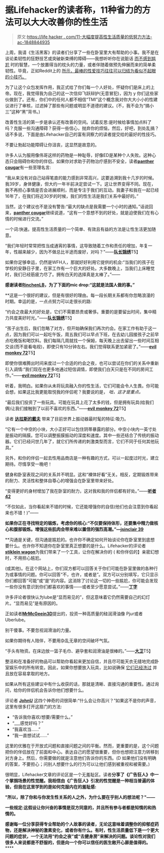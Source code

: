 # 据Lifehacker的读者称，11种省力的方法可以大大改善你的性生活

> 原文:[https://life hacker . com/11-大幅度提高性生活质量的低努力方法-ac-1848844935](https://lifehacker.com/11-low-effort-ways-to-majorly-improve-your-sex-life-ac-1848844935)

上周，我请《生活黑客》的读者们分享了一些在卧室里大有帮助的小事。我不是在谈论柔韧性的狂野技艺或突破新束缚的障碍——我想听听你在说脏话 [而不感到尴尬](https://lifehacker.com/how-to-talk-dirty-in-bed-without-feeling-awkward-1848695864) 时的智慧，一个放置得当的枕头的力量，或者伴随着做预先伸展而来的简单柔韧性。毕竟，正如Reddit上的 [所示，最棒的性爱技巧往往可以归结为看似不起眼的小技巧。](https://www.reddit.com/r/AskReddit/comments/tpm7w5/whats_a_minor_thing_that_highly_improved_your_sex/) 

为了让这个众包发挥作用，我正式给了你们每一个人好处，怀疑你们是床上的上帝。现在，我觉得我为自己的这一次信仰飞跃辩护(无意冒犯)，因为 y 你们这些家伙做到了。还有，你们中的任何人都不相信“TMI”这个概念我对你大大小小的性建议进行了审核，过滤掉了那些有问题或明显不道德的建议。(不，我不会为“搞小三”这种“黑”背书。)

改善性生活的第一步是承认还有改善的空间。试着反思:是时候给事情加点料了吗？克服一些沟通障碍？获得一些信心，抛弃你的烦恼，然后，好吧，到处乱搞？话不多说，下面是由Lifehacker自己的富有洞察力的读者提交给的最好的性技巧。

不要让勃起功能障碍让你沮丧，这显然是故意的。

许多人认为服用像伟哥这样的药物是一种耻辱，好像ED是某种个人失败。这种心态只会阻碍你和你的伴侣。如果你对求助于药物治疗感到不安全，读者[**panther cougar**](https://kinja.com/panthercougar)有一些至理名言:

“我从来没有对自己站得笔直的能力感到非常高兴，这要追溯到我十几岁的时候。我39岁，身体健康，但大约一年半前决定尝试一下。这让世界变得不同。现在，我不再担心事情是否会进展顺利，而是专注于我们的互动。我妻子和我在一起已经16年了，在我们将近30岁的时候，我们的性生活是我们关系中最好的。”

当然，这个建议也不是没有警告:“最大的缺点是我需要一个小时的通知。”话说回来，[**panther cougar**](https://kinja.com/panthercougar)继续说道，“这有一个意想不到的好处，就是迫使我们在有心情的时候进行交流。”

一个词:快速。提高性生活质量的一个简单、有效且有益的方法是让性生活更加随意。

“我们年轻时常常把性当成通宵的事情，这导致随着工作和责任的增加，年复一年，性越来越少，因为不做总比半途而废好，对吗？”——[**队长锦绣**](https://kinja.com/captain-splendid)T5】

如果你足够幸运，仍然是WFH人，那就好好利用它提供的机会:“当我们的孩子在学校的安静日子里，在家工作有一个巨大的好处。大多数晚上，当我们上床睡觉时，我们已经筋疲力尽了。拥有白天的选择真是太棒了。”——[](https://kinja.com/panthercougar)

**感谢读者[**RinchenLB**](https://kinja.com/RinchenLB)，为了下面的mic drop:“这就是法国人做的事。”**

 **这是一个很好的建议，但是有很好的理由。每一段长期关系都有你忽略浪漫的时期。幸运的是，一点点努力可以走很长的路:

“约会之夜最大的好处是，它们不需要昂贵或奢侈。重要的是要留出时间，集中精力共度美好时光。”——[**队长锦绣**](https://kinja.com/captain-splendid)T5】

“孩子出生后，我们忽略了对方，但开始确保我们再次约会。在家工作有助于这一点，因为我们可以一起吃午饭，周五我们可以早点下班，在去幼儿园接孩子之前早点吃晚饭和喝饮料。我们每隔几周就找一个保姆，每天晚上出去留出一些时间互相交谈(而不是看电视)，即使只有10分钟左右。我们觉得联系更加紧密了。”——[**evil monkey 72**](https://kinja.com/anotherevilmonkey)T5】

即使你很难腾出时间来度过一个合适的约会之夜，也可以尝试在你们的关系中重新引入调情:“我们现在也更多地通过短信调情，即使我们白天只是在不同的房间工作。”——[**evil monkey 72**](https://kinja.com/anotherevilmonkey)T5】

听着，我明白。如果你从未将玩具融入你的性生活，它们可能会令人生畏。你可能会想，如果这比我更能取悦我的伴侣呢？我要说的是， *咄，这才是重点。*

“最后我们投资了一些玩具。可能在玩具上花了太多的钱，但是拥有玩具(给我们俩)让我们接触到了以前不喜欢的东西。”——[**evil monkey 72**](https://kinja.com/anotherevilmonkey)T5】

读者 [**达拉斯的戴夫**](https://kinja.com/dave-in-dallas) 带来了目前世界上振动器最时髦的特征:吸力。

“它有一个中空的小块，大小正好可以包住阴蒂暴露的部分。中空小块内一英寸处是振动的隔膜。您可以调整振膜振动的深度和速度。其中一些还结合了传统的振动器。它们已经问世几年了，就它们所传递的刺激类型而言，它们不同于任何其他玩具。”

另外，和你的伴侣一起去性用品商店是一种有趣的方式，可以一起度过时光，建立期待。尽情享受一晚吧！

健身和卧室表现之间的关系并不明显。这和“裸体好看”无关。相反，定期锻炼带来的耐力、灵活性和整体自尊心的增强会在卧室里带来好处。

“变得更好的身材增加了我在卧室的耐力，这对我和我的伴侣都有好处。”——[**听者42**](https://kinja.com/thereallistener42)

“不仅如此，当你看起来不错的时候，它还能增强你的自信(他们也会注意到你看起来也不错！)”——[](https://kinja.com/fiveliters1)

**如果你正在寻找特定的锻炼，考虑你的核心:“不仅要保持体形，还要集中精力做核心和腹部锻炼。增强这些肌肉会带来难以置信的强烈高潮。”—[**jsinclair 39**](https://kinja.com/jsinclair3939)**

 **沟通是关键，但沟通是尴尬的。也许你不确定如何开始谈论你在卧室里到底想要什么。也许你不知道你在卧室里真正想要的是什么。Lifehacker的评论者[**stiklein wagon**](https://kinja.com/STIKleinWagon)为我们带来了一个工具，让你在解决你的 ( 和你伴侣的】亲密幻想时，不用担心尴尬。

(或其他)。在这个网站上，你们双方都可以回答关于你们可能在卧室里做的各种行为或事情的问题。你可以回答“不，也许，或者是”。双方可以分别填写，它只显示你们都回答“可能”或“是”的内容。这消除了讨论这一切的一些尴尬，你可能会发现一些你没有意识到你们都喜欢的事情——或者至少愿意尝试。”——[**丁字**](https://kinja.com/STIKleinWagon)

许多评论者很快认为lube是“显而易见的”，但这意味着它仍然需要自己的幻灯片。“显而易见”是有原因的。

正如读者[**MrMcGeein3D**](https://kinja.com/mrmcgeein3d)提出的，投资一种高质量的硅润滑油像 Pjur或者Uberlube。

别干傻事。不要忽视润滑油的力量。

如果你期待有人陪伴，不要用杂乱无章的空间破坏气氛。

“手头有物资。在床边放一篮子毛巾、避孕套和润滑油是很棒的。”——[**大卫**](https://kinja.com/obrseamus)T5】

整洁和在准备好的物品可以帮助你看起来更加自信，并且尽可能天衣无缝地完成卧室娱乐中的所有转变。因此，如果你想要放入玩具，比如说确保 [它们已经洗过](https://lifehacker.com/you-really-need-to-add-sex-toys-to-your-spring-cleaning-1848691835) 并且放在容易拿取的地方。

如果从所有这些建议中有什么收获的话，那就是清晰、直接沟通的重要性。通过询问，给你的伴侣机会告诉你他们想要什么。

评论者 [**JohnU**](https://kinja.com/jsu627) 这四个神奇的词很简单:“什么会让你高兴？”如果这不是你的声音，这里有很多打开这扇门的方法:

*   “告诉我你喜欢/想要/需要什么。”
*   “___感觉好吗？”
*   “我喜欢当……”
*   “我一直想试试……”

这里的优雅在于开放式问题和直接问题之间的平衡。然而，更重要的是，这个问题把你的伴侣放在了前面和中心。表达自己的愿望很重要，但你也想把注意力转移到对方身上。然后，你需要做的就是注意他们告诉你的东西。(D 如果他们没有明确的答案，不要担心；问别人想要什么的行为可以让他们感到被重视和被需要。)

很明显，Lifehacker文章的评论区是一个无羞耻区。读者[](https://kinja.com/boobsandbacon)**分享了《广告狂人》中一个掌掴场景的性觉醒。我相信由《广告狂人》引发的性觉醒是一种相当普遍的体验，但我在这里学到的是如何克服内在的羞耻感:**

**"所以，除了你和与你发生性关系的人之外，为什么要在乎别人的想法呢？"——[](https://kinja.com/boobsandbacon)**

****一些规定:这假设让你兴奋的事情是双方同意的，并且所有参与者都是知情的和热情的。****

 ****感谢每一位分享获得专业帮助的个人故事的读者，无论这意味着调整你的抑郁症药物，还是解决神秘的激素变化，或者你有什么。有时，性生活质量低下是一个更大问题的症状，一个无法用“约会之夜”或“去健身房”来解决的问题。谈论性对我们很多人来说都是不舒服的，但是向一个你可以信任的医生敞开心扉是值得的。********